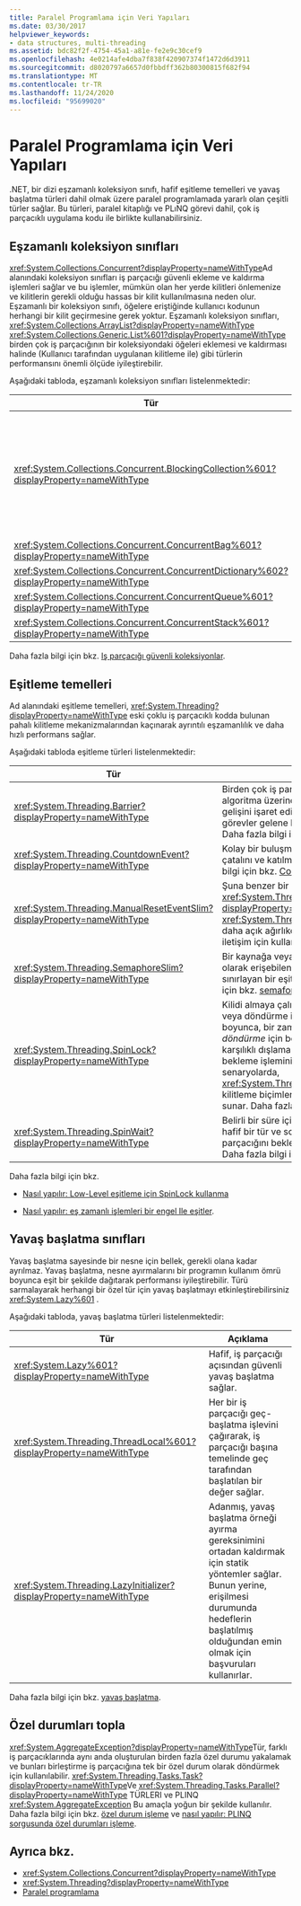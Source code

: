 ```yaml
---
title: Paralel Programlama için Veri Yapıları
ms.date: 03/30/2017
helpviewer_keywords:
- data structures, multi-threading
ms.assetid: bdc82f2f-4754-45a1-a81e-fe2e9c30cef9
ms.openlocfilehash: 4e0214afe4dba7f838f420907374f1472d6d3911
ms.sourcegitcommit: d8020797a6657d0fbbdff362b80300815f682f94
ms.translationtype: MT
ms.contentlocale: tr-TR
ms.lasthandoff: 11/24/2020
ms.locfileid: "95699020"
---
```

# <a name="data-structures-for-parallel-programming"></a>Paralel Programlama için Veri Yapıları

.NET, bir dizi eşzamanlı koleksiyon sınıfı, hafif eşitleme temelleri ve yavaş başlatma türleri dahil olmak üzere paralel programlamada yararlı olan çeşitli türler sağlar. Bu türleri, paralel kitaplığı ve PLıNQ görevi dahil, çok iş parçacıklı uygulama kodu ile birlikte kullanabilirsiniz.  
  
## <a name="concurrent-collection-classes"></a>Eşzamanlı koleksiyon sınıfları  

 <xref:System.Collections.Concurrent?displayProperty=nameWithType>Ad alanındaki koleksiyon sınıfları iş parçacığı güvenli ekleme ve kaldırma işlemleri sağlar ve bu işlemler, mümkün olan her yerde kilitleri önlemenize ve kilitlerin gerekli olduğu hassas bir kilit kullanılmasına neden olur. Eşzamanlı bir koleksiyon sınıfı, öğelere eriştiğinde kullanıcı kodunun herhangi bir kilit geçirmesine gerek yoktur. Eşzamanlı koleksiyon sınıfları, <xref:System.Collections.ArrayList?displayProperty=nameWithType> <xref:System.Collections.Generic.List%601?displayProperty=nameWithType> birden çok iş parçacığının bir koleksiyondaki öğeleri eklemesi ve kaldırması halinde (Kullanıcı tarafından uygulanan kilitleme ile) gibi türlerin performansını önemli ölçüde iyileştirebilir.  
  
 Aşağıdaki tabloda, eşzamanlı koleksiyon sınıfları listelenmektedir:  
  
|Tür|Açıklama|  
|----------|-----------------|  
|<xref:System.Collections.Concurrent.BlockingCollection%601?displayProperty=nameWithType>|, Uygulayan iş parçacığı güvenli koleksiyonlar için engelleme ve sınırlayıcı yetenekler sağlar <xref:System.Collections.Concurrent.IProducerConsumerCollection%601?displayProperty=nameWithType> . Üretici iş parçacıkları, kullanılabilir yuva yoksa veya koleksiyon doluysa engellenir. Koleksiyon boşsa, tüketici iş parçacıkları engeller. Bu tür Ayrıca, tüketiciler ve üreticileri tarafından engellenmeyen erişimi de destekler. <xref:System.Collections.Concurrent.BlockingCollection%601> , tarafından desteklenen herhangi bir koleksiyon sınıfı için engelleme ve sınırlama sağlamak üzere bir temel sınıf veya yedekleme deposu olarak kullanılabilir <xref:System.Collections.Generic.IEnumerable%601> .|  
|<xref:System.Collections.Concurrent.ConcurrentBag%601?displayProperty=nameWithType>|Ölçeklenebilir ekleme ve Get işlemleri sağlayan iş parçacığı güvenli bir paket uygulamasıdır.|  
|<xref:System.Collections.Concurrent.ConcurrentDictionary%602?displayProperty=nameWithType>|Eşzamanlı ve ölçeklenebilir sözlük türü.|  
|<xref:System.Collections.Concurrent.ConcurrentQueue%601?displayProperty=nameWithType>|Eşzamanlı ve ölçeklenebilir bir FıFO kuyruğu.|  
|<xref:System.Collections.Concurrent.ConcurrentStack%601?displayProperty=nameWithType>|Eşzamanlı ve ölçeklenebilir bir LıFO yığını.|  
  
 Daha fazla bilgi için bkz. [Iş parçacığı güvenli koleksiyonlar](../collections/thread-safe/index.md).  
  
## <a name="synchronization-primitives"></a>Eşitleme temelleri  

 Ad alanındaki eşitleme temelleri, <xref:System.Threading?displayProperty=nameWithType> eski çoklu iş parçacıklı kodda bulunan pahalı kilitleme mekanizmalarından kaçınarak ayrıntılı eşzamanlılık ve daha hızlı performans sağlar.
  
 Aşağıdaki tabloda eşitleme türleri listelenmektedir:  
  
|Tür|Açıklama|  
|----------|-----------------|  
|<xref:System.Threading.Barrier?displayProperty=nameWithType>|Birden çok iş parçacığının paralel bir algoritma üzerinde çalışmasını, her görevin gelişini işaret edip bir miktar veya tüm görevler gelene kadar engellemesini sağlar. Daha fazla bilgi için bkz. [engeli](../threading/barrier.md).|  
|<xref:System.Threading.CountdownEvent?displayProperty=nameWithType>|Kolay bir buluşma mekanizması sağlayarak çatalını ve katılmayı basitleştirir. Daha fazla bilgi için bkz. [CountdownEvent](../threading/countdownevent.md).|  
|<xref:System.Threading.ManualResetEventSlim?displayProperty=nameWithType>|Şuna benzer bir eşitleme temel <xref:System.Threading.ManualResetEvent?displayProperty=nameWithType> . <xref:System.Threading.ManualResetEventSlim> daha açık ağırlıkdır, ancak yalnızca işlem içi iletişim için kullanılabilir.|  
|<xref:System.Threading.SemaphoreSlim?displayProperty=nameWithType>|Bir kaynağa veya kaynak havuzuna eşzamanlı olarak erişebilen iş parçacığı sayısını sınırlayan bir eşitleme temel. Daha fazla bilgi için bkz. [semafor ve SemaphoreSlim](../threading/semaphore-and-semaphoreslim.md).|  
|<xref:System.Threading.SpinLock?displayProperty=nameWithType>|Kilidi almaya çalışan iş parçacığının, bir döngü veya döndürme için, bir süre içinde, bir süre boyunca, bir zaman için bir döngü veya *döndürme* için beklemesini sağlayan bir karşılıklı dışlama kilit temel türü. Kilidin bekleme işleminin kısa olması beklenildiği senaryolarda, <xref:System.Threading.SpinLock> diğer kilitleme biçimlerinden daha iyi performans sunar. Daha fazla bilgi için bkz. [SpinLock](../threading/spinlock.md).|  
|<xref:System.Threading.SpinWait?displayProperty=nameWithType>|Belirli bir süre için döngü uygulanacak küçük, hafif bir tür ve sonuç sayısı aşılırsa iş parçacığını bekleme durumuna yerleştirir.  Daha fazla bilgi için bkz. [SpinWait](../threading/spinwait.md).|  
  
 Daha fazla bilgi için bkz.  
  
- [Nasıl yapılır: Low-Level eşitleme için SpinLock kullanma](../threading/how-to-use-spinlock-for-low-level-synchronization.md)  
  
- [Nasıl yapılır: eş zamanlı işlemleri bir engel Ile eşitler](../threading/how-to-synchronize-concurrent-operations-with-a-barrier.md).  
  
## <a name="lazy-initialization-classes"></a>Yavaş başlatma sınıfları  

 Yavaş başlatma sayesinde bir nesne için bellek, gerekli olana kadar ayrılmaz. Yavaş başlatma, nesne ayırmalarını bir programın kullanım ömrü boyunca eşit bir şekilde dağıtarak performansı iyileştirebilir. Türü sarmalayarak herhangi bir özel tür için yavaş başlatmayı etkinleştirebilirsiniz <xref:System.Lazy%601> .  
  
 Aşağıdaki tabloda, yavaş başlatma türleri listelenmektedir:  
  
|Tür|Açıklama|  
|----------|-----------------|  
|<xref:System.Lazy%601?displayProperty=nameWithType>|Hafif, iş parçacığı açısından güvenli yavaş başlatma sağlar.|  
|<xref:System.Threading.ThreadLocal%601?displayProperty=nameWithType>|Her bir iş parçacığı geç-başlatma işlevini çağırarak, iş parçacığı başına temelinde geç tarafından başlatılan bir değer sağlar.|  
|<xref:System.Threading.LazyInitializer?displayProperty=nameWithType>|Adanmış, yavaş başlatma örneği ayırma gereksinimini ortadan kaldırmak için statik yöntemler sağlar. Bunun yerine, erişilmesi durumunda hedeflerin başlatılmış olduğundan emin olmak için başvuruları kullanırlar.|  
  
 Daha fazla bilgi için bkz. [yavaş başlatma](../../framework/performance/lazy-initialization.md).  
  
## <a name="aggregate-exceptions"></a>Özel durumları topla  

 <xref:System.AggregateException?displayProperty=nameWithType>Tür, farklı iş parçacıklarında aynı anda oluşturulan birden fazla özel durumu yakalamak ve bunları birleştirme iş parçacığına tek bir özel durum olarak döndürmek için kullanılabilir. <xref:System.Threading.Tasks.Task?displayProperty=nameWithType>Ve <xref:System.Threading.Tasks.Parallel?displayProperty=nameWithType> TÜRLERI ve PLINQ <xref:System.AggregateException> Bu amaçla yoğun bir şekilde kullanılır. Daha fazla bilgi için bkz. [özel durum işleme](exception-handling-task-parallel-library.md) ve [nasıl yapılır: PLINQ sorgusunda özel durumları işleme](how-to-handle-exceptions-in-a-plinq-query.md).  
  
## <a name="see-also"></a>Ayrıca bkz.

- <xref:System.Collections.Concurrent?displayProperty=nameWithType>
- <xref:System.Threading?displayProperty=nameWithType>
- [Paralel programlama](index.md)
